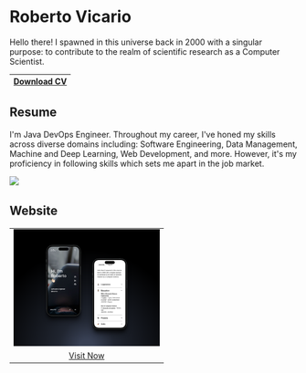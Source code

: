# Roberto Vicario

Hello there! I spawned in this universe back in 2000 with a singular purpose: to contribute to the realm of scientific research as a Computer Scientist.

| <a href="https://raw.githubusercontent.com/robertovicario/robertovicario/main/docs/Curriculum_Vitae_ITA.pdf" download>Download CV</a> |
| -- |

## Resume

I'm Java DevOps Engineer. Throughout my career, I've honed my skills across diverse domains including: Software Engineering, Data Management, Machine and Deep Learning, Web Development, and more. However, it's my proficiency in following skills which sets me apart in the job market.

<img src="https://skillicons.dev/icons?i=java,spring,docker,kubernetes,gcp,terraform&theme=light">

## Website

<table>
    <tr>
        <td>
            <a href="https://www.robertovicario.com" target="_blank">
                <img src="https://raw.githubusercontent.com/robertovicario/robertovicario/main/img/1.png" alt="1" width=256>
            </a>
        </td>
    </tr>
    <tr>
        <td align="center"><a href="https://www.robertovicario.com" target="_blank">Visit Now</a></td>
    </tr>
</table>
